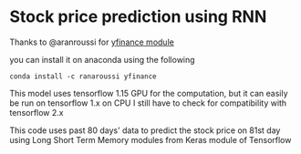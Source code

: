 # Stock price prediction using RNN

Thanks to @aranroussi for [yfinance module](https://github.com/ranaroussi/yfinance)

you can install it on anaconda using the following
<pre><code>conda install -c ranaroussi yfinance</code></pre>
This model uses tensorflow 1.15 GPU for the computation, but it can easily be run on tensorflow 1.x on CPU
I still have to check for compatibility with tensorflow 2.x

This code uses past 80 days' data to predict the stock price on 81st day using Long Short Term Memory modules from Keras module of Tensorflow
